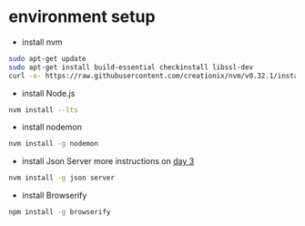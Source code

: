 
# environment setup 

+ install nvm

```bash
sudo apt-get update
sudo apt-get install build-essential checkinstall libssl-dev
curl -o- https://raw.githubusercontent.com/creationix/nvm/v0.32.1/install.sh | bash 
```

+ install Node.js

```bash
nvm install --lts
```

+ install nodemon
```bash
nvm install -g nodemon
```

+ install Json Server 
more instructions on [day 3](https://towa-e-learning.firebaseapp.com/learning/chapter/kfGAifxsJSgvqs2epynb) 
```bash
nvm install -g json server
```

+ install Browserify
```bash
npm install -g browserify
```

